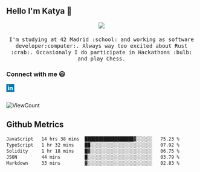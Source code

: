 
## Hello I'm Katya :wave:

<p align="center">
  <img src="https://raw.githubusercontent.com/coderjojo/coderjojo/master/img/github.gif" width=100>
  <br><br>
  <samp>
    I'm studying at 42 Madrid :school: </a> and working as software developer:computer:. Always way too excited about Rust :crab:. Occasionaly I do participate in Hackathons :bulb: and play Chess.
  </samp>
</p>

### Connect with me :smiley:
<a href="https://www.linkedin.com/in/ekaterina-prusakova-b209b494/">
  <img align="left" alt="Katya Prusakova" width="21px" src="https://raw.githubusercontent.com/edent/SuperTinyIcons/099dc12b59179d07d534069bc8551718f786d91a/images/svg/linkedin.svg" />
</a>
<br/><br/>


<!--  ![visitors](https://visitor-badge.glitch.me/badge?page_id=KatyaPrusakova/KatyaPrusakova) -->

![ViewCount](https://views.whatilearened.today/views/github/KatyaPrusakova/views.svg)

## Github Metrics

<!--START_SECTION:waka-->

```text
JavaScript   14 hrs 38 mins  ██████████████████▓░░░░░░   75.23 %
TypeScript   1 hr 32 mins    ██░░░░░░░░░░░░░░░░░░░░░░░   07.92 %
Solidity     1 hr 18 mins    █▓░░░░░░░░░░░░░░░░░░░░░░░   06.75 %
JSON         44 mins         █░░░░░░░░░░░░░░░░░░░░░░░░   03.79 %
Markdown     33 mins         ▓░░░░░░░░░░░░░░░░░░░░░░░░   02.83 %
```

<!--END_SECTION:waka-->